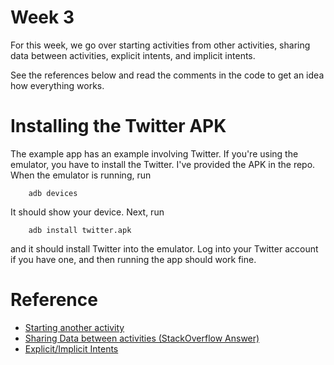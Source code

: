 Week 3
======
For this week, we go over starting activities from other activities, sharing data between activities, explicit intents, and implicit intents.

See the references below and read the comments in the code to get an idea how everything works.

Installing the Twitter APK
==========================
The example app has an example involving Twitter. If you're using the emulator, you have to install the Twitter. I've provided the APK in the repo. When the emulator is running, run 

```
    adb devices
```

It should show your device. Next, run

```
    adb install twitter.apk
```

and it should install Twitter into the emulator. Log into your Twitter account if you have one, and then running the app should work fine.

Reference
=========
- [Starting another activity](http://developer.android.com/training/basics/firstapp/starting-activity.html)
- [Sharing Data between activities (StackOverflow Answer)](http://stackoverflow.com/a/4878259/4625282)
- [Explicit/Implicit Intents](http://developer.android.com/guide/components/intents-filters.html)

